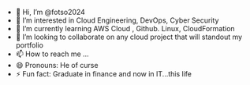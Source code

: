 - 👋 Hi, I’m @fotso2024
- 👀 I’m interested in Cloud Engineering, DevOps, Cyber Security
- 🌱 I’m currently learning AWS Cloud , Github. Linux, CloudFormation
- 💞️ I’m looking to collaborate on any cloud project that will standout my portfolio
- 📫 How to reach me ...
- 😄 Pronouns: He of curse
- ⚡ Fun fact: Graduate in finance and now in IT...this life

<!---
fotso2024/fotso2024 is a ✨ special ✨ repository because its `README.md` (this file) appears on your GitHub profile.
You can click the Preview link to take a look at your changes.
--->
